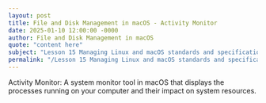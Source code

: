 ```yaml
---
layout: post
title: File and Disk Management in macOS - Activity Monitor
date: 2025-01-10 12:00:00 -0000
author: File and Disk Management in macOS
quote: "content here"
subject: "Lesson 15 Managing Linux and macOS standards and specifications"
permalink: "/Lesson 15 Managing Linux and macOS standards and specifications/File and Disk Management in macOS/File and Disk Management in macOS - Activity Monitor"
---
```


Activity Monitor: A system monitor tool in macOS that displays the processes running on your computer and their impact on system resources.
